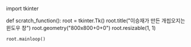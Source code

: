 import tkinter


def scratch_function():
    root = tkinter.Tk()
    root.title("이승재가 만든 개씹오지는 윈도우 창")
    root.geometry("800x800+0+0")
    root.resizable(1, 1)


    root.mainloop()
